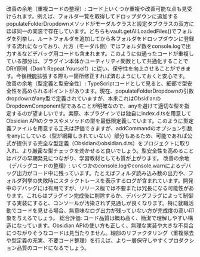 改善の余地（重複コードの整理）: コード上いくつか重複や改善可能な点も見受けられます。例えば、フォルダ一覧を取得してドロップダウンに追加するpopulateFolderDropdownメソッドがモーダルクラスと設定タブクラスの双方にほぼ同一の実装で存在しています。どちらもvault.getAllLoadedFiles()でフォルダを列挙し、ルートフォルダを追加してから各フォルダをドロップダウンに登録する流れになっており、片方（モーダル側）ではフォルダ数をconsole.logで出力するなどデバッグ用コードも含まれます。このように似通ったコードが重複している部分は、プラグイン本体かユーティリティ関数として共通化することでDRY原則（Don't Repeat Yourself）に従い、保守性を向上させることができます。今後機能拡張する際も一箇所修正すれば済むようにしておくと安心です。
改善の余地（型定義と型安全性）: TypeScriptコードとして見ると、細部で型安全性を高められるポイントがあります。現在、populateFolderDropdownの引数dropdownがany型で定義されていますが、本来これはObsidianのDropdownComponent型であることが明確なので、anyを避けて適切な型を指定するのが望ましいです。実際、本プラグインでは独自にindex.d.tsを用意してObsidian APIのクラスやメソッドの型を最低限定義しています。このように型定義ファイルを用意する工夫は評価できますが、addCommandのオプション引数をanyにしている（型が網羅しきれていない）部分もあるため、可能であれば公式が提供する完全な型定義（Obsidianのobsidian.d.ts）をプロジェクトに取り入れ、より厳密な型チェックを効かせると良いでしょう。型安全性を高めることはバグの早期発見につながり、学習教材としても質が上がります。
改善の余地（デバッグコードの整理）: いくつかのconsole.logやconsole.warnによるデバッグ出力がコード中に残っています。たとえばフォルダ読み込み数の出力や、フォルダ列挙の失敗時にスタックトレースを表示するログが含まれています。開発中のデバッグには有用ですが、リリース版では不要または冗長になる可能性があります。これらはプラグイン完成後に削除するか、デバッグフラグによって制御する実装にすると、コンソールが汚染されず見通しが良くなります。特に就職活動でコードを見せる場合、無意味なログ出力が残っていない方が完成度の高い印象を与えるでしょう。
総合評価: コード品質は概ね高く、簡潔で理解しやすい構造になっています。Obsidian APIの使い方も正しく、無理な実装や大きな不具合につながりそうなコードは見当たりません。細部のリファクタリング（重複除去や型定義の充実、不要コード整理）を行えば、より一層保守しやすくプロダクション品質のコードになるでしょう。
